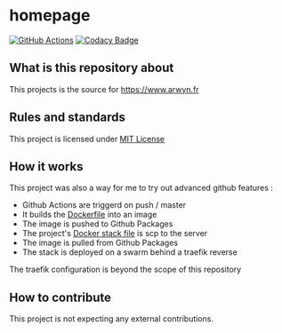 # homepage

[![GitHub Actions](https://img.shields.io/endpoint.svg?url=https%3A%2F%2Factions-badge.atrox.dev%2Farwynfr%2Fhomepage%2Fbadge)](https://actions-badge.atrox.dev/arwynfr/homepage/goto)
[![Codacy Badge](https://api.codacy.com/project/badge/Grade/f6e55299939544fd9350d06c96557d9b)](https://www.codacy.com/manual/ArwynFr/homepage?utm_source=github.com&amp;utm_medium=referral&amp;utm_content=ArwynFr/homepage&amp;utm_campaign=Badge_Grade)

## What is this repository about

This projects is the source for https://www.arwyn.fr

## Rules and standards

This project is licensed under [MIT License](/LICENSE)

## How it works

This project was also a way for me to try out advanced github features :
*   Github Actions are triggerd on push / master
*   It builds the [Dockerfile](/Dockerfile) into an image
*   The image is pushed to Github Packages
*   The project's [Docker stack file](/docker-compose.yml) is scp to the server
*   The image is pulled from Github Packages
*   The stack is deployed on a swarm behind a traefik reverse

The traefik configuration is beyond the scope of this repository

## How to contribute

This project is not expecting any external contributions.
